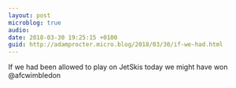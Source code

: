 ```yaml
---
layout: post
microblog: true
audio: 
date: 2018-03-30 19:25:15 +0100
guid: http://adamprocter.micro.blog/2018/03/30/if-we-had.html
---
```

If we had been allowed to play on JetSkis today we might have won @afcwimbledon 
